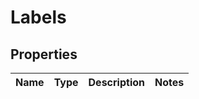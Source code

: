 # Labels

## Properties
Name | Type | Description | Notes
------------ | ------------- | ------------- | -------------
